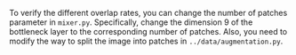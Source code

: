 To verify the different overlap rates, you can change the number of patches parameter in `mixer.py`. Specifically, change the dimension 9 of the bottleneck layer to the corresponding number of patches. Also, you need to modify the way to split the image into patches in `../data/augmentation.py`.
